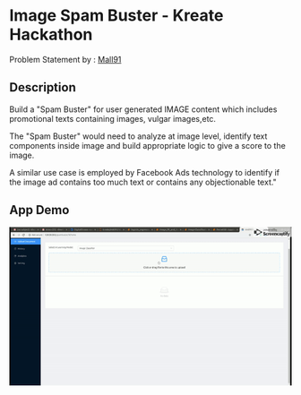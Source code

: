 # Image Spam Buster - Kreate Hackathon
Problem Statement by : <a href="https://www.mall91.com">Mall91</a>

## Description

Build a "Spam Buster" for user generated IMAGE content which includes promotional texts containing images, vulgar images,etc.

The "Spam Buster" would need to analyze at image level, identify text components inside image
and build appropriate logic to give a score to the image.

A similar use case is employed by Facebook Ads technology to identify if the image ad contains
too much text or contains any objectionable text."

## App Demo
![Alt Text](https://raw.githubusercontent.com/shwetkm/image-spam-buster-kreate-hackathon/master/app_demo.gif)

